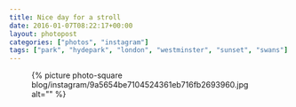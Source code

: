 ```yaml
---
title: Nice day for a stroll
date: 2016-01-07T08:22:17+00:00
layout: photopost
categories: ["photos", "instagram"]
tags: ["park", "hydepark", "london", "westminster", "sunset", "swans"]
---
```


<figure class="photo photo--square">
  {% picture photo-square blog/instagram/9a5654be7104524361eb716fb2693960.jpg alt="" %}
</figure>


